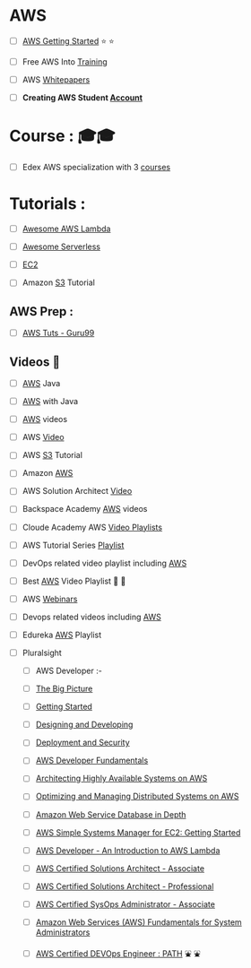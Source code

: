 # AWS

  - [ ] [AWS Getting Started](https://aws.amazon.com/getting-started/tutorials/) :star: :star:
  - [ ] Free AWS Into [Training](https://www.aws.training/)
  - [ ] AWS [Whitepapers](https://aws.amazon.com/whitepapers/)

  - [ ] **Creating AWS Student [Account](https://engineering-computer-science.wright.edu/computer-science-and-engineering/advising-and-resources/amazon-web-services-aws)**


# Course : :mortar_board::mortar_board:
  - [ ] Edex AWS specialization with 3 [courses](https://www.edx.org/school/aws) 

# Tutorials : 
  - [ ] [Awesome AWS Lambda](https://github.com/simplemerchant/awesome-aws-lambda)
  - [ ] [Awesome Serverless](https://github.com/JustServerless/awesome-serverless)
  - [ ] [EC2]( )


  - [ ] Amazon [S3](https://www.javacodegeeks.com/2017/03/amazon-s3-tutorial.html) Tutorial



## AWS Prep :
  - [ ] [AWS Tuts - Guru99](http://www.guru99.com/aws-tutorial.html)

## Videos :movie_camera:
  - [ ] [AWS](https://www.youtube.com/playlist?list=PLQEwxUS_W2rtqAX9d_njOKKMKDDTM6sSi) Java
  - [ ] [AWS](https://www.youtube.com/playlist?list=PLfi5oI2EMygMD4xxZxHKwrPsz7g_uraQo) with Java
  - [ ] [AWS](https://www.youtube.com/playlist?list=PL6TbWIxWsLY1_un_cd6xIyf4TAHxbqmDg) videos
  - [ ] AWS [Video](https://www.youtube.com/playlist?list=PL2E934wazTBgxfwF_bFIPercCCqjz24fm)
  - [ ] AWS [S3](https://www.youtube.com/playlist?list=PL9FS718jnHRwXyw27vTrrH2oGoKtsmy9d) Tutorial
  - [ ] Amazon [AWS](https://www.youtube.com/playlist?list=PL50mYnndduIHbzf1cU8RWLynotzSiUaLi)
  - [ ] AWS Solution Architect [Video](https://www.youtube.com/playlist?list=PL4ePDvEWFtXgD5QgImq1x23sImUL26OjN)

  - [ ] Backspace Academy [AWS](https://www.youtube.com/channel/UCav3fsasRc5VOqvZiT5avgw/videos) videos
  - [ ] Cloude Academy AWS [Video Playlists](https://www.youtube.com/channel/UCeRY0LppLWdxWAymRANTb0g/playlists)
  - [ ] AWS Tutorial Series [Playlist](https://www.youtube.com/user/awstutorialseries/playlists)
  - [ ] DevOps related video playlist including [AWS](https://www.youtube.com/channel/UCI18qgoLBgZlzhW8sbGg58g/playlists)

  - [ ] Best [AWS](https://www.youtube.com/channel/UCP8SSDsTtyQ5hmlp04UFFvw/playlists) Video Playlist :high_brightness: :high_brightness:
  - [ ] AWS [Webinars](https://www.youtube.com/user/AWSwebinars/playlists)
  - [ ] Devops related videos including [AWS](https://www.youtube.com/user/intellipaaat/playlists?shelf_id=0&sort=dd&view=1)
  - [ ] Edureka [AWS](https://www.youtube.com/playlist?list=PL9ooVrP1hQOFWxRJcGdCot7AgJu29SVV3) Playlist 
  
  - [ ] Pluralsight 
    - [ ]  AWS Developer :- 
      - [ ] [The Big Picture](https://www.pluralsight.com/courses/aws-developer-big-picture)
      - [ ] [Getting Started](https://www.pluralsight.com/courses/aws-developer-getting-started)
      - [ ] [Designing and Developing](https://www.pluralsight.com/courses/aws-developer-designing-developing)
      - [ ] [Deployment and Security](https://www.pluralsight.com/courses/aws-developer-deployment-security)
     - [ ] [AWS Developer Fundamentals](https://www.pluralsight.com/courses/aws-course)
     - [ ] [Architecting Highly Available Systems on AWS](https://www.pluralsight.com/courses/deploying-highly-available-distributed-systems-aws-part1)		
     - [ ] [Optimizing and Managing Distributed Systems on AWS](https://www.pluralsight.com/courses/deploying-highly-available-distributed-systems-aws-part2)
     - [ ] [Amazon Web Service Database in Depth](https://www.pluralsight.com/courses/amazon-web-services-databases-in-depth)

     - [ ] [AWS Simple Systems Manager for EC2: Getting Started](https://www.pluralsight.com/courses/aws-ssm-ec2-getting-started)


      - [ ] [AWS Developer - An Introduction to AWS Lambda](https://www.pluralsight.com/courses/aws-developer-introduction-aws-lambda)

      - [ ] [AWS Certified Solutions Architect - Associate](https://www.pluralsight.com/courses/aws-certified-solutions-architect-associate)
      - [ ] [AWS Certified Solutions Architect - Professional](https://www.pluralsight.com/courses/aws-certified-solutions-architect-professional)

      - [ ] [AWS Certified SysOps Administrator - Associate](https://www.pluralsight.com/courses/aws-certified-sysops-admin-associate)
      - [ ] [Amazon Web Services (AWS) Fundamentals for System Administrators](https://www.pluralsight.com/courses/aws-system-admin-fundamentals)

      - [ ] [AWS Certified DEVOps Engineer : PATH](https://www.pluralsight.com/paths/aws-certified-devops-engineer) :fountain: :fountain:
